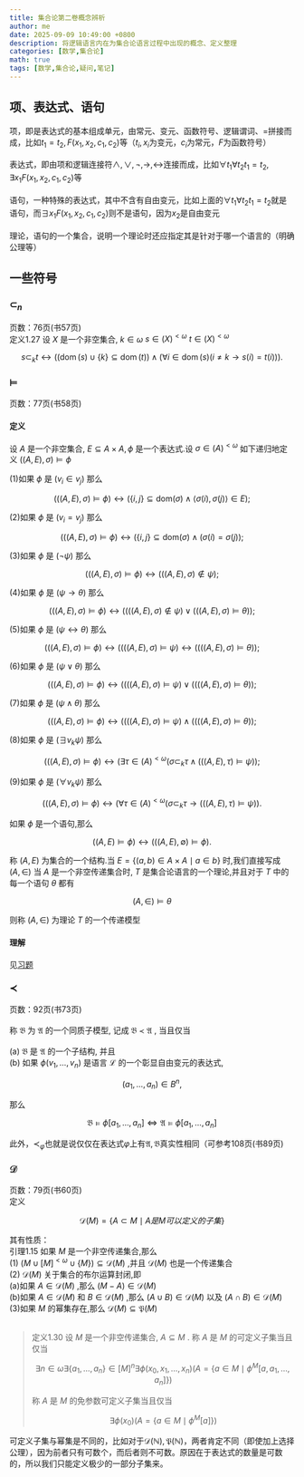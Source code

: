 ```yaml
---
title: 集合论第二卷概念辨析
author: me
date: 2025-09-09 10:49:00 +0800
description: 将逻辑语言内在为集合论语言过程中出现的概念、定义整理
categories: [数学,集合论]
math: true
tags: [数学,集合论,疑问,笔记]
---
```

## 项、表达式、语句
项，即是表达式的基本组成单元，由常元、变元、函数符号、逻辑谓词、$=$拼接而成，比如$t_1=t_2,F(x_1,x_2,c_1,c_2)$等（$t_i,x_i$为变元，$c_i$为常元，$F$为函数符号）<br><br>
表达式，即由项和逻辑连接符$\wedge,\vee,\neg,\rightarrow,\leftrightarrow$连接而成，比如$\forall t_1\forall t_2 t_1=t_2,\exists x_1 F(x_1,x_2,c_1,c_2)$等<br><br>
语句，一种特殊的表达式，其中不含有自由变元，比如上面的$\forall t_1\forall t_2 t_1=t_2$就是语句，而$\exists x_1 F(x_1,x_2,c_1,c_2)$则不是语句，因为$x_2$是自由变元<br><br>
理论，语句的一个集合，说明一个理论时还应指定其是针对于哪一个语言的（明确公理等）
## 一些符号
### $\subset_n$
页数：76页(书57页)<br>
定义1.27 设  $X$  是一个非空集合,  $k\in \omega$ $s\in (X)^{< \omega}$ $t\in (X)^{< \omega}$

$$
s\subset_{k}t\leftrightarrow ((\operatorname {dom}(s)\cup \{k\} \subseteq \operatorname {dom}(t))\land (\forall i\in \operatorname {dom}(s)(i\neq k\to s(i) = t(i))).
$$

### $\vDash$
页数：77页(书58页)
#### 定义
设  $A$  是一个非空集合,  $E\subseteq A\times A,\phi$  是一个表达式.设  $\sigma \in (A)^{< \omega}$  如下递归地定义  $((A,E),\sigma)\vDash \phi$

(1)如果  $\phi$  是  $(v_{i}\in v_{j})$  那么

$$
(((A,E),\sigma)\vDash \phi)\leftrightarrow (\{i,j\} \subseteq \mathrm{dom}(\sigma)\wedge \langle \sigma (i),\sigma (j)\rangle \in E);
$$

(2)如果  $\phi$  是  $(v_{i} = v_{j})$  那么

$$
(((A,E),\sigma)\vDash \phi)\leftrightarrow (\{i,j\} \subseteq \mathrm{dom}(\sigma)\wedge (\sigma (i) = \sigma (j));
$$

(3)如果  $\phi$  是  $(\neg \psi)$  那么

$$
(((A,E),\sigma)\vDash \phi)\leftrightarrow (((A,E),\sigma)\not\in\psi);
$$

(4)如果  $\phi$  是  $(\psi \rightarrow \theta)$  那么

$$
(((A,E),\sigma)\vDash \phi)\leftrightarrow ((((A,E),\sigma)\not\in\psi)\lor (((A,E),\sigma)\vDash \theta));
$$

(5)如果  $\phi$  是  $(\psi \leftrightarrow \theta)$  那么

$$
(((A,E),\sigma)\vDash \phi)\leftrightarrow ((((A,E),\sigma)\vDash \psi)\leftrightarrow ((((A,E),\sigma)\vDash \theta));
$$

(6)如果  $\phi$  是  $(\psi \vee \theta)$  那么

$$
(((A,E),\sigma)\vDash \phi)\leftrightarrow ((((A,E),\sigma)\vDash \psi)\lor ((((A,E),\sigma)\vDash \theta));
$$

(7)如果  $\phi$  是  $(\psi \wedge \theta)$  那么

$$
(((A,E),\sigma)\vDash \phi)\leftrightarrow ((((A,E),\sigma)\vDash \psi)\wedge ((((A,E),\sigma)\vDash \theta));
$$

(8)如果  $\phi$  是  $(\exists v_{k}\psi)$  那么

$$
(((A,E),\sigma)\vDash \phi)\leftrightarrow (\exists \tau \in (A)^{< \omega}(\sigma \subset_{k}\tau \wedge (((A,E),\tau)\vDash \psi));
$$

(9)如果  $\phi$  是  $(\forall v_{k}\psi)$  那么

$$
(((A,E),\sigma)\vDash \phi)\leftrightarrow (\forall \tau \in (A)^{< \omega}(\sigma \subset_{k}\tau \to (((A,E),\tau)\vDash \psi)).
$$

如果  $\phi$  是一个语句,那么

$$
((A,E)\vDash \phi)\leftrightarrow (((A,E),\emptyset)\vDash \phi).
$$

称  $(A,E)$  为集合的一个结构.当  $E = \{(a,b)\in A\times A\mid a\in b\}$  时,我们直接写成 $(A,\in)$  当  $A$  是一个非空传递集合时,  $T$  是集合论语言的一个理论,并且对于  $T$  中的每一个语句  $\theta$  都有

$$
(A,\in)\vDash \theta
$$

则称  $(A,\in)$  为理论  $T$  的一个传递模型
#### 理解
见[习题](../集合论习题-第二卷/#例141)
### $\prec$
页数：92页(书73页)<br><br>
称  $\mathfrak{B}$  为  $\mathfrak{A}$  的一个同质子模型, 记成  $\mathfrak{B} \prec \mathfrak{A}$ , 当且仅当<br><br>
(a)  $\mathfrak{B}$  是  $\mathfrak{A}$  的一个子结构, 并且<br>
(b) 如果  $\phi (v_{1}, \dots , v_{n})$  是语言  $\mathcal{L}$  的一个彰显自由变元的表达式,

$$
(a_{1}, \dots , a_{n}) \in B^{n},
$$

那么

$$
\mathfrak{B}\vDash \phi [a_{1},\dots ,a_{n}]\iff \mathfrak{A}\vDash \phi [a_{1},\dots ,a_{n}]
$$

此外，$\prec_\varphi$也就是说仅仅在表达式$\varphi$上有$\mathfrak A,\mathfrak B$真实性相同（可参考108页(书89页)
### $\mathcal D$
页数：79页(书60页)<br>
定义

$$
\mathcal D(M)=\{A\subset M\mid A是M可以定义的子集\}
$$

其有性质：<br>
引理1.15 如果  $M$  是一个非空传递集合,那么<br>
(1)  $(M \cup [M]^{< \omega} \cup \{M\}) \subseteq \mathcal{D}(M)$ ,并且  $\mathcal{D}(M)$  也是一个传递集合<br>
(2)  $\mathcal{D}(M)$  关于集合的布尔运算封闭,即<br>
 (a)如果  $A \in \mathcal{D}(M)$ ,那么  $(M - A) \in \mathcal{D}(M)$<br>
 (b)如果  $A \in \mathcal{D}(M)$  和  $B \in \mathcal{D}(M)$ ,那么  $(A \cup B) \in \mathcal{D}(M)$  以及  $(A \cap B) \in \mathcal{D}(M)$<br>
(3)如果  $M$  的幂集存在,那么  $\mathcal{D}(M) \subseteq \mathfrak{P}(M)$<br><br>
>定义1.30 设  $M$  是一个非空传递集合,  $A \subseteq M$ . 称  $A$  是  $M$  的可定义子集当且仅当
>
>$$
\exists n \in \omega \exists \{a_{1}, \dots , a_{n}\} \in [M]^{n} \exists \phi (x_{0}, x_{1}, \dots , x_{n}) (A = \{a \in M \mid \phi^{M}[a, a_{1}, \dots , a_{n}]\})
$$
>
>称  $A$  是  $M$  的免参数可定义子集当且仅当
>
>$$
\exists \phi (x_{0}) (A = \{a \in M \mid \phi^{M}[a]\})
$$

可定义子集与幂集是不同的，比如对于$\mathcal D(\mathbb N),\mathfrak P(\mathbb N)$，两者肯定不同（即使加上选择公理），因为前者只有可数个，而后者则不可数。原因在于表达式的数量是可数的，所以我们只能定义极少的一部分子集来。